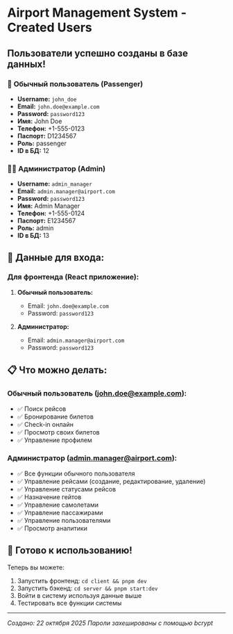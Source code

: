 # Airport Management System - Created Users

## Пользователи успешно созданы в базе данных!

### 👤 **Обычный пользователь (Passenger)**
- **Username:** `john_doe`
- **Email:** `john.doe@example.com`
- **Password:** `password123`
- **Имя:** John Doe
- **Телефон:** +1-555-0123
- **Паспорт:** D1234567
- **Роль:** passenger
- **ID в БД:** 12

### 👨‍💼 **Администратор (Admin)**
- **Username:** `admin_manager`
- **Email:** `admin.manager@airport.com`
- **Password:** `password123`
- **Имя:** Admin Manager
- **Телефон:** +1-555-0124
- **Паспорт:** E1234567
- **Роль:** admin
- **ID в БД:** 13

## 🔐 **Данные для входа:**

### Для фронтенда (React приложение):
1. **Обычный пользователь:**
   - Email: `john.doe@example.com`
   - Password: `password123`

2. **Администратор:**
   - Email: `admin.manager@airport.com`
   - Password: `password123`

## 📋 **Что можно делать:**

### Обычный пользователь (john.doe@example.com):
- ✅ Поиск рейсов
- ✅ Бронирование билетов
- ✅ Check-in онлайн
- ✅ Просмотр своих билетов
- ✅ Управление профилем

### Администратор (admin.manager@airport.com):
- ✅ Все функции обычного пользователя
- ✅ Управление рейсами (создание, редактирование, удаление)
- ✅ Управление статусами рейсов
- ✅ Назначение гейтов
- ✅ Управление самолетами
- ✅ Управление пассажирами
- ✅ Управление пользователями
- ✅ Просмотр аналитики

## 🚀 **Готово к использованию!**

Теперь вы можете:
1. Запустить фронтенд: `cd client && pnpm dev`
2. Запустить бэкенд: `cd server && pnpm start:dev`
3. Войти в систему используя данные выше
4. Тестировать все функции системы

---
*Создано: 22 октября 2025*
*Пароли захешированы с помощью bcrypt*
